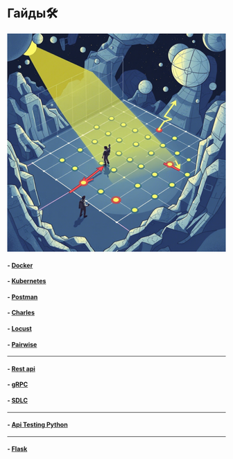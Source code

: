 # <div class="animate__animated animate__bounce">Гайды🛠️</div>
<link rel="stylesheet" href="https://cdnjs.cloudflare.com/ajax/libs/animate.css/4.1.1/animate.min.css">

![Мой аватар](images/gd.png)

#### - [Docker](docker.md)
#### - [Kubernetes](kuber.md)
#### - [Postman](postman.md)
#### - [Charles](charles.md)
#### - [Locust](locust.md)
#### - [Pairwise](pairwise.md)
---
#### - [Rest api](rest_api.md)
#### - [gRPC](gRPC.md)
#### - [SDLC](sdlc.md)
---
#### - [Api Testing Python](api_testing_python.md)
---
#### - [Flask](flask.md)
